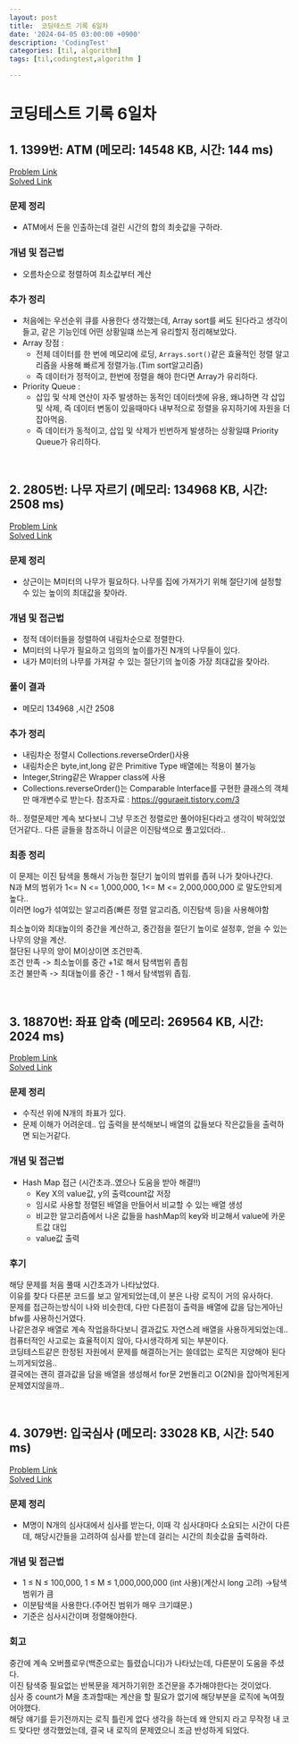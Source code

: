 ```yaml
---
layout: post
title:  코딩테스트 기록 6일차
date: '2024-04-05 03:00:00 +0900'
description: 'CodingTest'
categories: [til, algorithm]
tags: [til,codingtest,algorithm ]

---
```

# 코딩테스트 기록 6일차

## 1. 1399번: ATM (메모리: 14548 KB, 시간: 144 ms)
[Problem Link](https://www.acmicpc.net/problem/11399) <br>
[Solved Link](https://github.com/Ooyd/algorithm-and-data-structure/tree/main/%EB%B0%B1%EC%A4%80/Silver/11399.%E2%80%85ATM)

### 문제 정리
 - ATM에서 돈을 인출하는데 걸린 시간의 합의 최솟값을 구하라.
  
### 개념 및 접근법
 - 오름차순으로 정렬하여 최소값부터 계산

### 추가 정리
- 처음에는 우선순위 큐를 사용한다 생각했는데, Array sort를 써도 된다라고 생각이들고, 같은 기능인데 어떤 상황일떄 쓰는게 유리할지 정리해보았다.
- Array 장점 :
  - 전체 데이터를 한 번에 메모리에 로딩, `Arrays.sort()`같은 효율적인 정렬 알고리즘을 사용해 빠르게 정렬가능.(Tim sort알고리즘)
  - 즉 데이터가 정적이고, 한번에 정렬을 해야 한다면 Array가 유리하다.
 - Priority Queue :
    - 삽입 및 삭제 연산이 자주 발생하는 동적인 데이터셋에 유용, 왜냐하면 각 삽입 및 삭제, 즉 데이터 변동이 있을때마다 내부적으로 정렬을 유지하기에 자원을 더 잡아먹음.
    - 즉 데이터가 동적이고, 삽입 및 삭제가 빈번하게 발생하는 상황일떄 Priority Queue가 유리하다.
<br>

## 2. 2805번: 나무 자르기 (메모리: 134968 KB, 시간: 2508 ms)
[Problem Link](https://www.acmicpc.net/problem/2075) <br>
[Solved Link](https://github.com/Ooyd/algorithm-and-data-structure/tree/main/%EB%B0%B1%EC%A4%80/Silver/2805.%E2%80%85%EB%82%98%EB%AC%B4%E2%80%85%EC%9E%90%EB%A5%B4%EA%B8%B0)

### 문제 정리
 - 상근이는 M미터의 나무가 필요하다. 나무를 집에 가져가기 위해 절단기에 설정할 수 있는 높이의 최대값을 찾아라.
### 개념 및 접근법
- 정적 데이터들을 정렬하여 내림차순으로 정렬한다.
- M미터의 나무가 필요하고 임의의 높이를가진 N개의 나무들이 있다.
- 내가 M미터의 나무를 가져갈 수 있는 절단기의 높이중 가장 최대값을 찾아라.

### 풀이 결과
 -  메모리 134968 ,시간 2508

### 추가 정리
- 내림차순 정렬시 Collections.reverseOrder()사용
- 내림차순은 byte,int,long 같은 Primitive Type 배열에는 적용이 불가능
- Integer,String같은 Wrapper class에 사용
- Collections.reverseOrder()는 Comparable Interface를 구현한 클래스의 객체만 매개변수로 받는다.
참조자료 : https://gguraeit.tistory.com/3<br>

하.. 정렬문제만 계속 보다보니 그냥 무조건 정렬로만 풀어야된다라고 생각이 박혀있었던거같다..
다른 글들을 참조하니 이글은 이진탐색으로 풀고있더라..

 ### 최종 정리
이 문제는 이진 탐색을 통해서 가능한 절단기 높이의 범위를 좁혀 나가 찾아나간다.<br>
  N과 M의 범위가 1<= N <= 1,000,000, 1<= M <= 2,000,000,000 로 말도안되게 높다..<br>
 이러면 log가 섞여있는 알고리즘(빠른 정렬 알고리즘, 이진탐색 등)을 사용해야함

 최소높이와 최대높이의 중간을 계산하고, 중간점을 절단기 높이로 설정후, 얻을 수 있는 나무의 양을 계산.<br>
  절단된 나무의 양이 M이상이면 조건만족.<br>
조건 만족 -> 최소높이를  중간 +1로 해서 탐색범위 좁힘<br>
 조건 불만족 -> 최대높이를 중간 - 1 해서 탐색범위 좁힘.

<br>

## 3. 18870번: 좌표 압축 (메모리: 269564 KB, 시간: 2024 ms)
[Problem Link](https://www.acmicpc.net/problem/18870) <br>
[Solved Link]()

### 문제 정리
 - 수직선 위에 N개의 좌표가 있다.
 - 문제 이해가 어려운데.. 입 출력을 분석해보니 배열의 값들보다 작은값들을 출력하면 되는거같다.
### 개념 및 접근법
  - Hash Map 접근 (시간초과..였으나 도움을 받아 해결!!)
    - Key X의 value값, y의 출력count값 저장
    - 임시로 사용할 정렬된 배열을 만들어서 비교할 수 있는 배열 생성
    - 비교한 알고리즘에서 나온 값들을 hashMap의 key와 비교해서 value에 카운트값 대입
    - value값 출력

### 후기
  해당 문제를 처음 풀때 시간초과가 나타났었다.<br>
 이유를 찾다 다른분 코드를 보고 알게되었는데,이 분은 나랑 로직이 거의 유사하다.<br>
 문제를 접근하는방식이 나와 비슷한데,
 다만 다른점이 출력을 배열에 값을 담는게아닌 bfw를 사용하신거였다.<br>
 나같은경우 배열로 계속 작업을하다보니 결과값도 자연스레 배열을 사용하게되었는데.. 컴퓨터적인 사고로는 효율적이지 않아, 다시생각하게 되는 부분이다. <br>
 코딩테스트같은 한정된 자원에서 문제를 해결하는거는 쓸데없는 로직은 지양해야 된다 느끼게되었음..<br>
 결국에는 괜히 결과값을 담을 배열을 생성해서 for문 2번돌리고 O(2N)을 잡아먹게된게 문제였지않을까..
 
<br>

## 4. 3079번: 입국심사 (메모리: 33028 KB, 시간: 540 ms)
[Problem Link](https://www.acmicpc.net/problem/3079) <br>
[Solved Link](https://github.com/Ooyd/algorithm-and-data-structure/tree/main/%EB%B0%B1%EC%A4%80/Gold/3079.%E2%80%85%EC%9E%85%EA%B5%AD%EC%8B%AC%EC%82%AC)

### 문제 정리
 - M명이 N개의 심사대에서 심사를 받는다, 이때 각 심사대마다 소요되는 시간이 다른데, 해당시간들을 고려하여 심사를 받는데 걸리는 시간의 최솟값을 출력하라.
  
### 개념 및 접근법
 - 1 ≤ N ≤ 100,000, 1 ≤ M ≤ 1,000,000,000 (int 사용)(계산시 long 고려) ->탐색범위가 큼
 - 이분탐색을 사용한다.(주어진 범위가 매우 크기떄문.)
 - 기준은 심사시간이며 정렬해야한다.

### 회고
  중간에 계속 오버플로우(백준으로는 틀렸습니다)가 나타났는데, 다른분이 도움을 주셨다.<br>
이진 탐색중 필요없는 반복문을 제거하기위한 조건문을 추가해야한다는 것이었다.<br>
심사 중 count가 M을 초과할때는 계산을 할 필요가 없기에 해당부분을 로직에 녹여줬어야했다.<br>
해당 얘기를 듣기전까지는 로직 틀린게 없다 생각을 하는데 왜 안되지 라고 무작정 내 코드 맞다만 생각했었는데, 결국 내 로직의 문제였으니 조금 반성하게 되었다.

